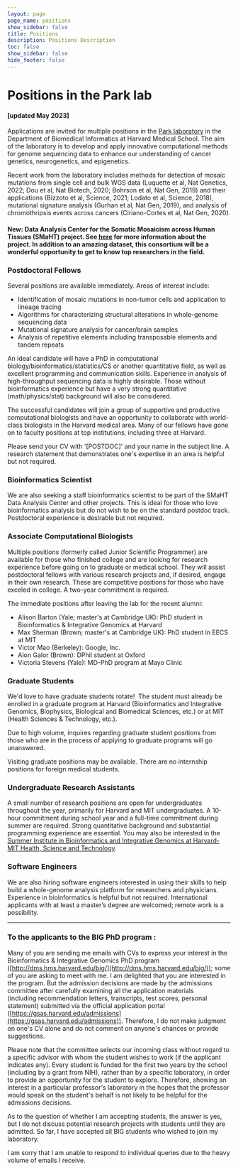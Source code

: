 ```yaml
---
layout: page
page_name: positions
show_sidebar: false
title: Positions
description: Positions Description
toc: false
show_sidebar: false
hide_footer: false
---
```


# Positions in the Park lab

#### [updated May 2023]

Applications are invited for multiple positions in the [Park laboratory](/) in the Department of Biomedical Informatics at Harvard Medical School. The aim of the laboratory is to develop and apply innovative computational methods for genome sequencing data to enhance our understanding of cancer genetics, neurogenetics, and epigenetics.

Recent work from the laboratory includes methods for detection of mosaic mutations from single cell and bulk WGS data (Luquette et al, Nat Genetics, 2022; Dou et al, Nat Biotech, 2020; Bohrson et al, Nat Gen, 2019) and their applications (Bizzoto et al, Science, 2021; Lodato et al, Science, 2018), mutational signature analysis (Gurhan et al, Nat Gen, 2019), and analysis of chromothripsis events across cancers (Ciriano-Cortes et al, Nat Gen, 2020).

#### New: Data Analysis Center for the Somatic Mosaicism across Human Tissues (SMaHT) project. See [here](https://www.nih.gov/news-events/news-releases/nih-launches-140-million-effort-investigate-genetic-variation-normal-human-cells-tissues#.ZGPRCj3vAzl.twitter) for more information about the project. In addition to an amazing dataset, this consortium will be a wonderful opportunity to get to know top researchers in the field.


### Postdoctoral Fellows

Several positions are available immediately. Areas of interest include:

- Identification of mosaic mutations in non-tumor cells and application to lineage tracing
- Algorithms for characterizing structural alterations in whole-genome sequencing data
- Mutational signature analysis for cancer/brain samples
- Analysis of repetitive elements including transposable elements and tandem repeats

An ideal candidate will have a PhD in computational biology/bioinformatics/statistics/CS or another quantitative field, as well as excellent programming and communication skills. Experience in analysis of high-throughput sequencing data is highly desirable. Those without bioinformatics experience but have a very strong quantitative (math/physics/stat) background will also be considered.

The successful candidates will join a group of supportive and productive computational biologists and have an opportunity to collaborate with world-class biologists in the Harvard medical area. Many of our fellows have gone on to faculty positions at top institutions, including three at Harvard.

Please send your CV with '[POSTDOC]' and your name in the subject line. A research statement that demonstrates one's expertise in an area is helpful but not required.

### Bioinformatics Scientist

We are also seeking a staff bioinformatics scientist to be part of the SMaHT Data Analysis Center and other projects. This is ideal for those who love bioinformatics analysis but do not wish to be on the standard postdoc track. Postdoctoral experience is desirable but not required.

### Associate Computational Biologists

Multiple positions (formerly called Junior Scientific Programmer) are available for those who finished college and are looking for research experience before going on to graduate or medical school. They will assist postdoctoral fellows with various research projects and, if desired, engage in their own research. These are competitive positions for those who have exceled in college. A two-year commitment is required.

The immediate positions after leaving the lab for the recent alumni:

- Alison Barton (Yale; master's at Cambridge UK): PhD student in Bioinformatics & Integrative Genomics at Harvard
- Max Sherman (Brown; master's at Cambridge UK): PhD student in EECS at MIT
- Victor Mao (Berkeley): Google, Inc.
- Alon Galor (Brown): DPhil student at Oxford
- Victoria Stevens (Yale): MD-PhD program at Mayo Clinic


### Graduate Students

We'd love to have graduate students rotate!  The student must already be enrolled in a graduate program at Harvard (Bioinformatics and Integrative Genomics, Biophysics, Biological and Biomedical Sciences, etc.) or at MIT (Health Sciences & Technology, etc.).

Due to high volume, inquires regarding graduate student positions from those who are in the process of applying to graduate programs will go unanswered.

Visiting graduate positions may be available. There are no internship positions for foreign medical students.

### Undergraduate Research Assistants

A small number of research positions are open for undergraduates throughout the year, primarily for Harvard and MIT undergraduates. A 10-hour commitment during school year and a full-time commitment during summer are required. Strong quantitative background and substantial programming experience are essential. You may also be interested in the [Summer Institute in Bioinformatics and Integrative Genomics at Harvard-MIT Health, Science and Technology](https://dbmi.hms.harvard.edu/education/summer-institute-biomedical-informatics).


### Software Engineers

We are also hiring software engineers interested in using their skills to help build a whole-genome analysis platform for researchers and physicians. Experience in bioinformatics is helpful but not required. International applicants with at least a master’s degree are welcomed; remote work is a possibility.

------------

### To the applicants to the BIG PhD program :

Many of you are sending me emails with CVs to express your interest in the Bioinformatics & Integrative Genomics PhD program ([http://dms.hms.harvard.edu/big/](http://dms.hms.harvard.edu/big/)); some of you are asking to meet with me. I am delighted that you are interested in the program. But the admission decisions are made by the admissions committee after carefully examining all the application materials (including recommendation letters, transcripts, test scores, personal statement) submitted via the official application portal ([https://gsas.harvard.edu/admissions](https://gsas.harvard.edu/admissions)). Therefore, I do not make judgment on one's CV alone and do not comment on anyone's chances or provide suggestions.

Please note that the committee selects our incoming class without regard to a specific advisor with whom the student wishes to work (if the applicant indicates any). Every student is funded for the first two years by the school (including by a grant from NIH), rather than by a specific laboratory, in order to provide an opportunity for the student to explore. Therefore, showing an interest in a particular professor's laboratory in the hopes that the professor would speak on the student's behalf is not likely to be helpful for the admissions decisions.

As to the question of whether I am accepting students, the answer is yes, but I do not discuss potential research projects with students until they are admitted. So far, I have accepted all BIG students who wished to join my laboratory.

I am sorry that I am unable to respond to individual queries due to the heavy volume of emails I receive.